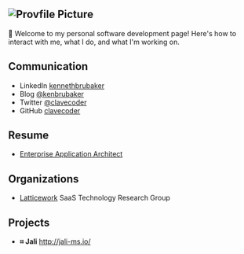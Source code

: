 <!-- markdownlint-disable first-line-h1 first-header-h1 -->

## ![Provfile Picture](http://gravatar.com/avatar/d09f0e413bbefdf600c3b7eae145a559?s=80&d=mm)

**🔑** Welcome to my personal software development page! Here's how to interact with me, what I do, and what I'm working on.

## Communication

- LinkedIn <a href="https://www.linkedin.com/in/kennethbrubaker" target="_blank">kennethbrubaker</a>
- Blog <a href="https://medium.com/@kenbrubaker" target="_blank">@kenbrubaker</a>
- Twitter <a href="https://twitter.com/clavecoder" target="_blank">@clavecoder</a>
- GitHub <a href="https://github.com/clavecoder" target="_blank">clavecoder</a>

## Resume

- [Enterprise Application Architect](./resume/kenbrubaker.md)

## Organizations

- <a href="https://latticework.github.io/" target="_blank">Latticework</a>
  SaaS Technology Research Group

## Projects

- **⌗ Jali**  <a href="http://jali-ms.io/" target="_blank">http://jali-ms.io/</a>
